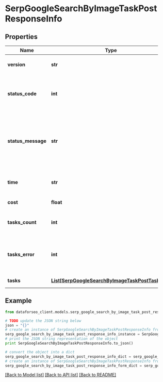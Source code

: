 # SerpGoogleSearchByImageTaskPostResponseInfo


## Properties

Name | Type | Description | Notes
------------ | ------------- | ------------- | -------------
**version** | **str** | the current version of the API | [optional] 
**status_code** | **int** | general status code you can find the full list of the response codes here | [optional] 
**status_message** | **str** | general informational message you can find the full list of general informational messages here | [optional] 
**time** | **str** | total execution time, seconds | [optional] 
**cost** | **float** | total tasks cost, USD | [optional] 
**tasks_count** | **int** | the number of tasks in the tasks array | [optional] 
**tasks_error** | **int** | the number of tasks in the tasks array returned with an error | [optional] 
**tasks** | [**List[SerpGoogleSearchByImageTaskPostTaskInfo]**](SerpGoogleSearchByImageTaskPostTaskInfo.md) | array of tasks | [optional] 

## Example

```python
from dataforseo_client.models.serp_google_search_by_image_task_post_response_info import SerpGoogleSearchByImageTaskPostResponseInfo

# TODO update the JSON string below
json = "{}"
# create an instance of SerpGoogleSearchByImageTaskPostResponseInfo from a JSON string
serp_google_search_by_image_task_post_response_info_instance = SerpGoogleSearchByImageTaskPostResponseInfo.from_json(json)
# print the JSON string representation of the object
print SerpGoogleSearchByImageTaskPostResponseInfo.to_json()

# convert the object into a dict
serp_google_search_by_image_task_post_response_info_dict = serp_google_search_by_image_task_post_response_info_instance.to_dict()
# create an instance of SerpGoogleSearchByImageTaskPostResponseInfo from a dict
serp_google_search_by_image_task_post_response_info_form_dict = serp_google_search_by_image_task_post_response_info.from_dict(serp_google_search_by_image_task_post_response_info_dict)
```
[[Back to Model list]](../README.md#documentation-for-models) [[Back to API list]](../README.md#documentation-for-api-endpoints) [[Back to README]](../README.md)


